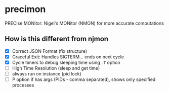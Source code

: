 # precimon

PRECIse MONitor: Nigel's MONitor (NMON) for more accurate computations

## How is this different from njmon

- [x] Correct JSON Format (fix structure)
- [x] Graceful Exit: Handles SIGTERM... ends on next cycle
- [x] Cycle timers to debug sleeping time using `-T` option
- [ ] High Time Resolution (sleep and get time)
- [ ] always run on instance (pid lock)
- [ ] P option if has args (PIDs - comma separated), shows only specified processes
